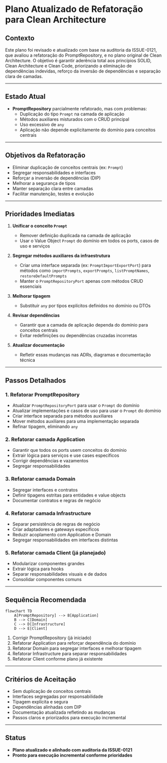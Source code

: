 # Plano Atualizado de Refatoração para Clean Architecture

## Contexto

Este plano foi revisado e atualizado com base na auditoria da ISSUE-0121, que avaliou a refatoração do PromptRepository, e no plano original de Clean Architecture. O objetivo é garantir aderência total aos princípios SOLID, Clean Architecture e Clean Code, priorizando a eliminação de dependências indevidas, reforço da inversão de dependências e separação clara de camadas.

---

## Estado Atual

- **PromptRepository** parcialmente refatorado, mas com problemas:
  - Duplicação do tipo `Prompt` na camada de aplicação
  - Métodos auxiliares misturados com o CRUD principal
  - Uso excessivo de `any`
  - Aplicação não depende explicitamente do domínio para conceitos centrais

---

## Objetivos da Refatoração

- Eliminar duplicação de conceitos centrais (ex: `Prompt`)
- Segregar responsabilidades e interfaces
- Reforçar a inversão de dependências (DIP)
- Melhorar a segurança de tipos
- Manter separação clara entre camadas
- Facilitar manutenção, testes e evolução

---

## Prioridades Imediatas

1. **Unificar o conceito `Prompt`**
   - Remover definição duplicada na camada de aplicação
   - Usar o Value Object `Prompt` do domínio em todos os ports, casos de uso e serviços

2. **Segregar métodos auxiliares da infraestrutura**
   - Criar uma interface separada (ex: `PromptImportExportPort`) para métodos como `importPrompts`, `exportPrompts`, `listPromptNames`, `restoreDefaultPrompts`
   - Manter o `PromptRepositoryPort` apenas com métodos CRUD essenciais

3. **Melhorar tipagem**
   - Substituir `any` por tipos explícitos definidos no domínio ou DTOs

4. **Revisar dependências**
   - Garantir que a camada de aplicação dependa do domínio para conceitos centrais
   - Evitar redefinições ou dependências cruzadas incorretas

5. **Atualizar documentação**
   - Refletir essas mudanças nas ADRs, diagramas e documentação técnica

---

## Passos Detalhados

### 1. Refatorar PromptRepository

- Atualizar `PromptRepositoryPort` para usar o `Prompt` do domínio
- Atualizar implementações e casos de uso para usar o `Prompt` do domínio
- Criar interface separada para métodos auxiliares
- Mover métodos auxiliares para uma implementação separada
- Refinar tipagem, eliminando `any`

### 2. Refatorar camada Application

- Garantir que todos os ports usem conceitos do domínio
- Extrair lógica para serviços e use cases específicos
- Corrigir dependências e vazamentos
- Segregar responsabilidades

### 3. Refatorar camada Domain

- Segregar interfaces e contratos
- Definir tipagens estritas para entidades e value objects
- Documentar contratos e regras de negócio

### 4. Refatorar camada Infrastructure

- Separar persistência de regras de negócio
- Criar adaptadores e gateways específicos
- Reduzir acoplamento com Application e Domain
- Segregar responsabilidades em interfaces distintas

### 5. Refatorar camada Client (já planejado)

- Modularizar componentes grandes
- Extrair lógica para hooks
- Separar responsabilidades visuais e de dados
- Consolidar componentes comuns

---

## Sequência Recomendada

```mermaid
flowchart TD
    A[PromptRepository] --> B[Application]
    B --> C[Domain]
    C --> D[Infrastructure]
    D --> E[Client]
```

1. Corrigir PromptRepository (já iniciado)
2. Refatorar Application para reforçar dependência do domínio
3. Refatorar Domain para segregar interfaces e melhorar tipagem
4. Refatorar Infrastructure para separar responsabilidades
5. Refatorar Client conforme plano já existente

---

## Critérios de Aceitação

- Sem duplicação de conceitos centrais
- Interfaces segregadas por responsabilidade
- Tipagem explícita e segura
- Dependências alinhadas com DIP
- Documentação atualizada refletindo as mudanças
- Passos claros e priorizados para execução incremental

---

## Status

- **Plano atualizado e alinhado com auditoria da ISSUE-0121**
- **Pronto para execução incremental conforme prioridades**